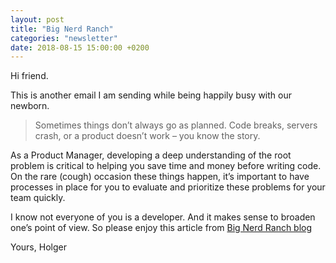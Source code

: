 ```yaml
---
layout: post
title: "Big Nerd Ranch"
categories: "newsletter"
date: 2018-08-15 15:00:00 +0200
---
```


Hi friend.

This is another email I am sending while being happily busy with our newborn.

> Sometimes things don’t always go as planned. Code breaks, servers crash, or a product doesn’t work – you know the story.
<!--more-->
As a Product Manager, developing a deep understanding of the root problem is critical to helping you save time and money before writing code. On the rare (cough) occasion these things happen, it’s important to have processes in place for you to evaluate and prioritize these problems for your team quickly.

I know not everyone of you is a developer. And it makes sense to broaden one’s point of view.
So please enjoy this article from [Big Nerd Ranch blog](https://www.bignerdranch.com/blog/the-five-whys-for-product-managers/)

Yours,
Holger
